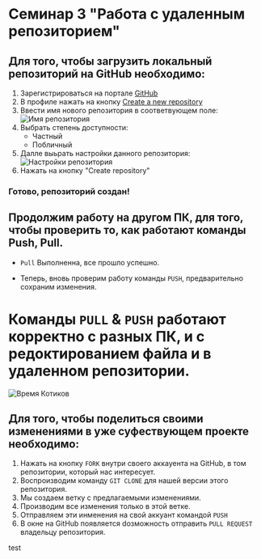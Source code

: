 # Семинар 3 "Работа с удаленным репозиторием" 

## Для того, чтобы загрузить локальный репозиторий на GitHub необходимо:

1. Зарегистрироваться на портале 
[GitHub](https://github.com/)
2. В профиле нажать на кнопку [Create a new repository](https://github.com/new)
3. Ввести имя нового репозитория в соответвующем поле: 
![Имя репозитория](Name%20New%20Repository.png) 
4. Выбрать степень доступности: 
    * Частный 
    * Побличный
5. Далле выьрать настройки данного репозитория:
![Настройки репозитория](%D0%9D%D0%B0%D1%81%D1%82%D1%80%D0%BE%D0%B9%D0%BA%D0%B8%20%D1%80%D0%B5%D0%BF%D0%BE%D0%B7%D0%B8%D1%82%D0%BE%D1%80%D0%B8%D1%8F.png)
6. Нажать на кнопку "Create repository"
### Готово, репозиторий создан! 

## Продолжим работу на другом ПК, для того, чтобы проверить то, как работают команды Push, Pull.

* `Pull` Выполненна, все прошло успешно. 

* Теперь, вновь проверим работу команды `PUSH`, предварительно сохраним изменения. 
# Команды `PULL` & `PUSH` работают корректно с разных ПК, и с редоктированием файла и в удаленном репозитории. 

![Время Котиков](https://rozetked.me/images/uploads/dwoilp3BVjlE.jpg)



## Для того, чтобы поделиться своими изменениями в уже суфествующем проекте необходимо: 
1. Нажать на кнопку `FORK` внутри своего аккауента на GitHub, в том репозитории, который нас интересует.  
2. Воспроизводим команду `GIT CLONE` для нашей версии этого репозитория. 
3. Мы создаем ветку с предлагаемыми изменениями. 
4. Производим все изменения только в этой ветке. 
5. Отправляем эти инменения на свой аккуант командой `PUSH`
6. В окне на GitHub появляется dозможность отправить `PULL REQUEST` владельцу репозитория.




test